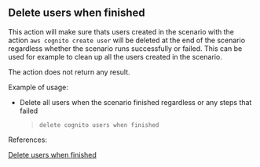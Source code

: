 ## Delete users when finished

This action will make sure thats users created in the scenario with the action `aws cognito create user` will be deleted at the end of the scenario regardless whether the scenario runs successfully or failed. This can be used for example to clean up all the users created in the scenario.

The action does not return any result.

Example of usage:

- Delete all users when the scenario finished regardless or any steps that failed

    > `delete cognito users when finished`


References:

[Delete users when finished](https://github.com/DasAng/phobo-release/blob/master/docs/aws_cognito_actions.md#delete-users-when-finished)